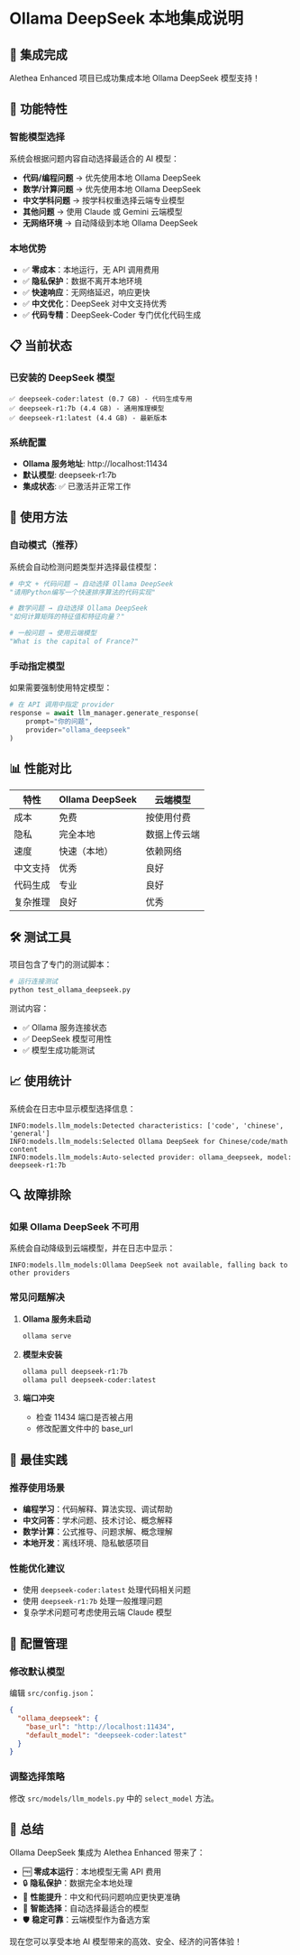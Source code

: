 # Ollama DeepSeek 本地集成说明

## 🎉 集成完成

Alethea Enhanced 项目已成功集成本地 Ollama DeepSeek 模型支持！

## 🚀 功能特性

### 智能模型选择
系统会根据问题内容自动选择最适合的 AI 模型：

- **代码/编程问题** → 优先使用本地 Ollama DeepSeek
- **数学/计算问题** → 优先使用本地 Ollama DeepSeek  
- **中文学科问题** → 按学科权重选择云端专业模型
- **其他问题** → 使用 Claude 或 Gemini 云端模型
- **无网络环境** → 自动降级到本地 Ollama DeepSeek

### 本地优势
- ✅ **零成本**：本地运行，无 API 调用费用
- ✅ **隐私保护**：数据不离开本地环境
- ✅ **快速响应**：无网络延迟，响应更快
- ✅ **中文优化**：DeepSeek 对中文支持优秀
- ✅ **代码专精**：DeepSeek-Coder 专门优化代码生成

## 📋 当前状态

### 已安装的 DeepSeek 模型
```
✅ deepseek-coder:latest (0.7 GB) - 代码生成专用
✅ deepseek-r1:7b (4.4 GB) - 通用推理模型  
✅ deepseek-r1:latest (4.4 GB) - 最新版本
```

### 系统配置
- **Ollama 服务地址**: http://localhost:11434
- **默认模型**: deepseek-r1:7b
- **集成状态**: ✅ 已激活并正常工作

## 🔧 使用方法

### 自动模式（推荐）
系统会自动检测问题类型并选择最佳模型：

```python
# 中文 + 代码问题 → 自动选择 Ollama DeepSeek
"请用Python编写一个快速排序算法的代码实现"

# 数学问题 → 自动选择 Ollama DeepSeek  
"如何计算矩阵的特征值和特征向量？"

# 一般问题 → 使用云端模型
"What is the capital of France?"
```

### 手动指定模型
如果需要强制使用特定模型：

```python
# 在 API 调用中指定 provider
response = await llm_manager.generate_response(
    prompt="你的问题",
    provider="ollama_deepseek"
)
```

## 📊 性能对比

| 特性 | Ollama DeepSeek | 云端模型 |
|------|----------------|----------|
| 成本 | 免费 | 按使用付费 |
| 隐私 | 完全本地 | 数据上传云端 |
| 速度 | 快速（本地） | 依赖网络 |
| 中文支持 | 优秀 | 良好 |
| 代码生成 | 专业 | 良好 |
| 复杂推理 | 良好 | 优秀 |

## 🛠️ 测试工具

项目包含了专门的测试脚本：

```bash
# 运行连接测试
python test_ollama_deepseek.py
```

测试内容：
- ✅ Ollama 服务连接状态
- ✅ DeepSeek 模型可用性
- ✅ 模型生成功能测试

## 📈 使用统计

系统会在日志中显示模型选择信息：

```
INFO:models.llm_models:Detected characteristics: ['code', 'chinese', 'general']
INFO:models.llm_models:Selected Ollama DeepSeek for Chinese/code/math content
INFO:models.llm_models:Auto-selected provider: ollama_deepseek, model: deepseek-r1:7b
```

## 🔍 故障排除

### 如果 Ollama DeepSeek 不可用
系统会自动降级到云端模型，并在日志中显示：

```
INFO:models.llm_models:Ollama DeepSeek not available, falling back to other providers
```

### 常见问题解决

1. **Ollama 服务未启动**
   ```bash
   ollama serve
   ```

2. **模型未安装**
   ```bash
   ollama pull deepseek-r1:7b
   ollama pull deepseek-coder:latest
   ```

3. **端口冲突**
   - 检查 11434 端口是否被占用
   - 修改配置文件中的 base_url

## 🎯 最佳实践

### 推荐使用场景
- **编程学习**：代码解释、算法实现、调试帮助
- **中文问答**：学术问题、技术讨论、概念解释  
- **数学计算**：公式推导、问题求解、概念理解
- **本地开发**：离线环境、隐私敏感项目

### 性能优化建议
- 使用 `deepseek-coder:latest` 处理代码相关问题
- 使用 `deepseek-r1:7b` 处理一般推理问题
- 复杂学术问题可考虑使用云端 Claude 模型

## 🔄 配置管理

### 修改默认模型
编辑 `src/config.json`：

```json
{
  "ollama_deepseek": {
    "base_url": "http://localhost:11434",
    "default_model": "deepseek-coder:latest"
  }
}
```

### 调整选择策略
修改 `src/models/llm_models.py` 中的 `select_model` 方法。

## 🎊 总结

Ollama DeepSeek 集成为 Alethea Enhanced 带来了：

- 🆓 **零成本运行**：本地模型无需 API 费用
- 🔒 **隐私保护**：数据完全本地处理
- 🚀 **性能提升**：中文和代码问题响应更快更准确
- 🧠 **智能选择**：自动选择最适合的模型
- 🛡️ **稳定可靠**：云端模型作为备选方案

现在您可以享受本地 AI 模型带来的高效、安全、经济的问答体验！

